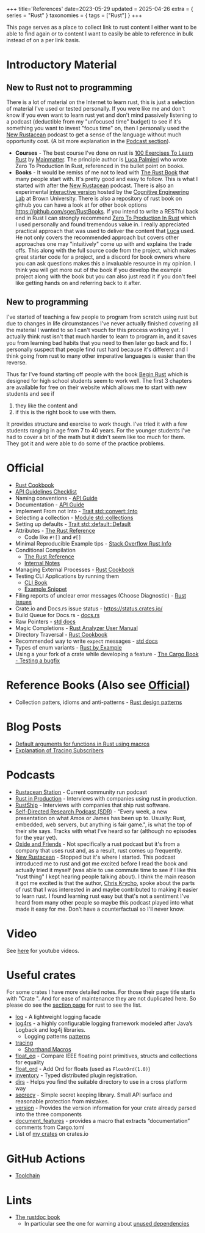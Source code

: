+++
title='References'
date=2023-05-29
updated = 2025-04-26
extra = { series = "Rust" }
taxonomies = { tags = ["Rust"] }
+++

This page serves as a place to collect link to rust content I either want to be able to find again or to content I want to easily be able to reference in bulk instead of on a per link basis.

# Introductory Material

## New to Rust not to programming

There is a lot of material on the Internet to learn rust, this is just a selection of material I've used or tested personally.
If you were like me and don't know if you even want to learn rust yet and don't mind passively listening to a podcast (deductible from my "unfocused time" budget) to see if it's something you want to invest "focus time" on, then I personally used the [New Rustacean](https://newrustacean.com/) podcast to get a sense of the language without much opportunity cost. (A bit more explanation in the [Podcast section](@/rust/refs.md#podcasts)).

- **Courses** - The best course I've done on rust is [100 Exercises To Learn Rust](https://rust-exercises.com/) by [Mainmatter](https://mainmatter.com/).
  The principle author is [Luca Palmieri](https://www.lpalmieri.com/) who wrote Zero To Production In Rust, referenced in the bullet point on books.
- **Books** - It would be remiss of me not to lead with [The Rust Book](https://doc.rust-lang.org/book/) that many people start with.
  It's pretty good and easy to follow.
  This is what I started with after the [New Rustacean](https://newrustacean.com/) podcast.
  There is also an experimental [interactive version](https://rust-book.cs.brown.edu/) hosted by the [Cognitive Engineering Lab](https://cel.cs.brown.edu/) at Brown University.
  There is also a repository of rust book on github you can have a look at for other book options <https://github.com/sger/RustBooks>.
  If you intend to write a RESTful back end in Rust I can strongly recommend [Zero To Production In Rust](https://www.zero2prod.com/) which I used personally and found tremendous value in.
  I really appreciated practical approach that was used to deliver the content that [Luca](https://www.lpalmieri.com/) used.
  He not only covers the recommended approach but covers other approaches one may "intuitively" come up with and explains the trade offs.
  This along with the full source code from the project, which makes great starter code for a project, and a discord for book owners where you can ask questions makes this a invaluable resource in my opinion.
  I think you will get more out of the book if you develop the example project along with the book but you can also just read it if you don't feel like getting hands on and referring back to it after.

## New to programming

I've started of teaching a few people to program from scratch using rust but due to changes in life circumstances I've never actually finished covering all the material I wanted to so I can't vouch for this process working yet.
I actually think rust isn't that much harder to learn to program in, and it saves you from learning bad habits that you need to then later go back and fix.
I personally suspect that people find rust hard because it's different and I think going from rust to many other imperative languages is easier than the reverse.

Thus far I've found starting off people with the book [Begin Rust](https://www.beginrust.com/) which is designed for high school students seem to work well.
The first 3 chapters are available for free on their website which allows me to start with new students and see if

1. they like the content and
2. if this is the right book to use with them.

It provides structure and exercise to work though.
I've tried it with a few students ranging in age from 7 to 40 years.
For the younger students I've had to cover a bit of the math but it didn't seem like too much for them.
They got it and were able to do some of the practice problems.

# Official

- [Rust Cookbook](https://rust-lang-nursery.github.io/rust-cookbook/intro.html)
- [API Guidelines Checklist](https://rust-lang.github.io/api-guidelines/checklist.html)
- Naming conventions - [API Guide](https://rust-lang.github.io/api-guidelines/naming.html)
- Documentation - [API Guide](https://rust-lang.github.io/api-guidelines/documentation.html)
- Implement From not Into - [Trait std::convert::Into](https://doc.rust-lang.org/std/convert/trait.Into.html)
- Selecting a collection - [Module std::collections](https://doc.rust-lang.org/std/collections/index.html)
- Setting up defaults - [Trait std::default::Default](https://doc.rust-lang.org/std/default/trait.Default.html)
- Attributes - [The Rust Reference](https://doc.rust-lang.org/reference/attributes.html)
  - Code like `#![]` and `#[]`
- Minimal Reproducible Example tips - [Stack Overflow Rust Info](https://stackoverflow.com/tags/rust/info)
- Conditional Compilation
  - [The Rust Reference](https://doc.rust-lang.org/reference/conditional-compilation.html#debug_assertions)
  - [Internal Notes](@/rust/conditional_compilation.md)
- Managing External Processes - [Rust Cookbook](https://rust-lang-nursery.github.io/rust-cookbook/os/external.html)
- Testing CLI Applications by running them
  - [CLI Book](https://rust-cli.github.io/book/tutorial/testing.html#testing-cli-applications-by-running-them)
  - [Example Snippet](@/rust/snippets.md#run-cli-app-to-test-it)
- Filing reports of unclear error messages (Choose Diagnostic) - [Rust Issues](https://github.com/rust-lang/rust/issues/new/choose)
- Crate.io and Docs.rs issue status - <https://status.crates.io/>
- Build Queue for Docs.rs - [docs.rs](https://docs.rs/releases/queue)
- Raw Pointers - [std docs](https://doc.rust-lang.org/std/primitive.pointer.html)
- Magic Completions - [Rust Analyzer User Manual](https://rust-analyzer.github.io/book/features.html#magic-completions)
- Directory Traversal - [Rust Cookbook](https://rust-lang-nursery.github.io/rust-cookbook/file/dir.html)
- Recommended way to write `expect` messages - [std docs](https://doc.rust-lang.org/core/result/enum.Result.html#recommended-message-style)
- Types of enum variants - [Rust by Example](https://doc.rust-lang.org/rust-by-example/custom_types/enum.html)
- Using a your fork of a crate while developing a feature - [The Cargo Book - Testing a bugfix](https://doc.rust-lang.org/cargo/reference/overriding-dependencies.html#testing-a-bugfix)

# Reference Books (Also see [Official](@/rust/refs.md#official))

- Collection patters, idioms and anti-patterns - [Rust design patterns](https://rust-unofficial.github.io/patterns/)

# Blog Posts

- [Default arguments for functions in Rust using macros](https://rust.code-maven.com/default-arguments-for-functions)
- [Explanation of Tracing Subscribers](https://hegdenu.net/posts/debugging-tokio-instrumentation/)

# Podcasts

- [Rustacean Station](https://rustacean-station.org/) - Current community run podcast
- [Rust in Production](https://corrode.dev/podcast/) - Interviews with companies using rust in production.
- [RustShip](https://www.marcoieni.com/tags/rustship/) - Interviews with companies that ship rust software.
- [Self-Directed Research Podcast (SDR)](https://sdr-podcast.com/) - "Every week, a new presentation on what Amos or James has been up to. Usually: Rust, embedded, web servers, but anything is fair game.", is what the top of their site says. Tracks with what I've heard so far (although no episodes for the year yet).
- [Oxide and Friends](https://oxide-and-friends.transistor.fm/) - Not specifically a rust podcast but it's from a company that uses rust and, as a result, rust comes up frequently.
- [New Rustacean](https://newrustacean.com/) - Stopped but it's where I started. This podcast introduced me to rust and got me excited before I read the book and actually tried it myself (was able to use commute time to see if I like this "rust thing" I kept hearing people talking about). I think the main reason it got me excited is that the author, [Chris Krycho](https://www.chriskrycho.com/), spoke about the parts of rust that I was interested in and maybe contributed to making it easier to learn rust. I found learning rust easy but that's not a sentiment I've heard from many other people so maybe this podcast played into what made it easy for me.
  Don't have a counterfactual so I'll never know.

# Video

See [here](@/misc/youtube_ref_videos.md#rust) for youtube videos.

# Useful crates

For some crates I have more detailed notes.
For those their page title starts with "Crate ".
And for ease of maintenance they are not duplicated here.
So please do see the [section page](../index.html) for rust to see the list.

- [log](https://docs.rs/log/) - A lightweight logging facade
- [log4rs](https://docs.rs/log4rs/) - a highly configurable logging framework modeled after Java’s Logback and log4j libraries.
  - Logging patterns [patterns](https://docs.rs/log4rs/*/log4rs/encode/pattern/index.html)
- [tracing](https://docs.rs/tracing/latest/tracing/index.html)
  - [Shorthand Macros](https://docs.rs/tracing/latest/tracing/#shorthand-macros)
- [float_eq](https://docs.rs/float_eq/) - Compare IEEE floating point primitives, structs and collections for equality
- [float_ord](https://docs.rs/float-ord/latest/float_ord/) - Add Ord for floats (used as `FloatOrd(1.0)`)
- [inventory](https://docs.rs/inventory/) - Typed distributed plugin registration.
- [dirs](https://crates.io/crates/dirs) - Helps you find the suitable directory to use in a cross platform way
- [secrecy](https://crates.io/crates/secrecy) - Simple secret keeping library. Small API surface and reasonable protection from mistakes.
- [version](https://docs.rs/version/latest/version/) - Provides the version information for your crate already parsed into the three components
- [document_features](https://docs.rs/document-features/latest/document_features/) - provides a macro that extracts “documentation” comments from Cargo.toml
- List of [my crates](https://crates.io/users/c-git?sort=downloads) on crates.io

# GitHub Actions

- [Toolchain](https://github.com/actions-rs/toolchain)

# Lints

- [The rustdoc book](https://doc.rust-lang.org/rustdoc/lints.html)
  - In particular see the one for warning about [unused dependencies](https://doc.rust-lang.org/rustc/lints/listing/allowed-by-default.html#unused-crate-dependencies)
